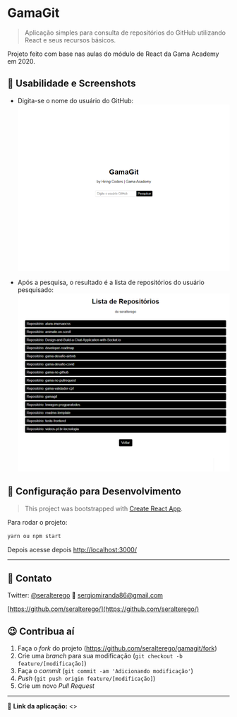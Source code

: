 # GamaGit

> Aplicação simples para consulta de repositórios do GitHub utilizando React e seus recursos básicos.

Projeto feito com base nas aulas do módulo de React da Gama Academy em 2020.

## :rocket: Usabilidade e Screenshots

- Digita-se o nome do usuário do GitHub:<br>
  ![Screen01](./screenshoots/screen01.png)

- Após a pesquisa, o resultado é a lista de repositórios do usuário pesquisado:<br>
![Screen03](./screenshoots/screen02.png)

## :wrench: Configuração para Desenvolvimento

> This project was bootstrapped with [Create React App](https://github.com/facebook/create-react-app).

Para rodar o projeto:

```sh
yarn ou npm start
```

Depois acesse depois <http://localhost:3000/> 

---

## :email: Contato

Twitter: [@seralterego](https://twitter.com/seralterego)
:email: sergiomiranda86@gmail.com

<!-- Distribuído sob a licença FREE. Veja `LICENSE` para mais informações. -->

[https://github.com/seralterego/](https://github.com/seralterego/)

## :wink: Contribua aí

1. Faça o _fork_ do projeto (<https://github.com/seralterego/gamagit/fork>)
2. Crie uma _branch_ para sua modificação (`git checkout -b feature/[modificação]`)
3. Faça o _commit_ (`git commit -am 'Adicionando modificação'`)
4. _Push_ (`git push origin feature/[modificação]`)
5. Crie um novo _Pull Request_

---

:link: **Link da aplicação:** <>
